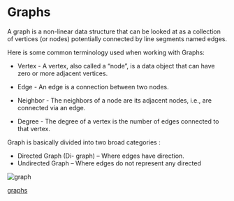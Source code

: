 # Graphs

A graph is a non-linear data structure that can be looked at as a collection of vertices (or nodes) potentially connected by line segments named edges.

Here is some common terminology used when working with Graphs:

- Vertex - A vertex, also called a “node”, is a data object 
that can have zero or more adjacent vertices.

- Edge - An edge is a connection between two nodes.

- Neighbor - The neighbors of a node are its adjacent nodes, i.e., are connected via an edge.

- Degree - The degree of a vertex is the number of edges connected to that vertex.



Graph is basically divided into two broad categories : 
 

- Directed Graph (Di- graph) – Where edges have direction.
- Undirected Graph – Where edges do not represent any directed


![graph](https://adrianmejia.com/images/graph-parts.jpg)

[graphs](https://codefellows.github.io/common_curriculum/data_structures_and_algorithms/Code_401/class-35/resources/graphs.html)

